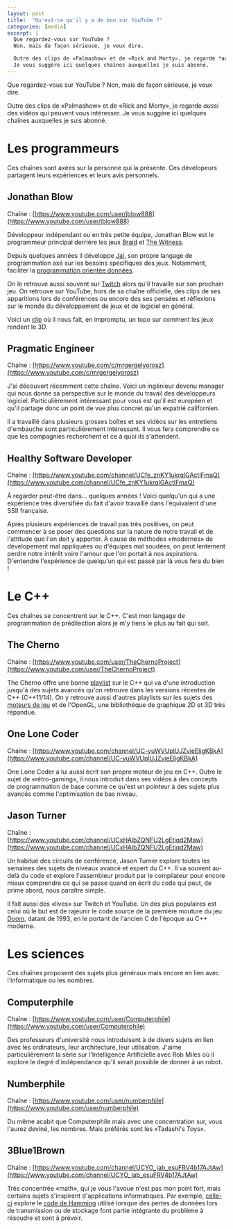 ```yaml
---
layout: post
title:  "Qu'est-ce qu'il y a de bon sur YouTube ?"
categories: [media]
excerpt: |
  Que regardez-vous sur YouTube ?
  Non, mais de façon sérieuse, je veux dire.

  Outre des clips de «Palmashow» et de «Rick and Morty», je regarde *aussi* des vidéos qui peuvent vous intéresser.
  Je vous suggère ici quelques chaînes auxquelles je suis abonné.
---
```


Que regardez-vous sur YouTube ?
Non, mais de façon sérieuse, je veux dire.

Outre des clips de «Palmashow» et de «Rick and Morty», je regarde *aussi* des vidéos qui peuvent vous intéresser.
Je vous suggère ici quelques chaînes auxquelles je suis abonné.

# Les programmeurs

Ces chaînes sont axées sur la personne qui la présente.
Ces dévelopeurs partagent leurs expériences et leurs avis personnels.

## Jonathan Blow

Chaîne : [https://www.youtube.com/user/jblow888](https://www.youtube.com/user/jblow888)

Développeur indépendant ou en très petite équipe, Jonathan Blow est le programmeur principal derrière les jeux [Braid](https://www.gog.com/game/braid) et [The Witness](https://store.steampowered.com/app/210970/The_Witness/).

Depuis quelques années il développe [Jai](https://github.com/BSVino/JaiPrimer/blob/master/JaiPrimer.md), son propre langage de programmation axé sur les besoins spécifiques des jeux.
Notamment, faciliter la [programmation orientée données](https://en.wikipedia.org/wiki/Data-oriented_design).

On le retrouve aussi souvent sur [Twitch](https://www.twitch.tv/j_blow) alors qu'il travaille sur son prochain jeu.
On retrouve sur YouTube, hors de sa chaîne officielle, des clips de ses apparitions lors de conférences ou encore des ses pensées et réflexions sur le monde du développement de jeux et de logiciel en général.

Voici un [clip](https://www.youtube.com/watch?v=bGe-d09Nc_M) où il nous fait, en impromptu, un topo sur comment les jeux rendent le 3D.

## Pragmatic Engineer

Chaîne : [https://www.youtube.com/c/mrgergelyorosz](https://www.youtube.com/c/mrgergelyorosz)

J'ai découvert récemment cette chaîne.
Voici un ingénieur devenu manager qui nous donne sa perspective sur le monde du travail des développeurs logiciel.
Particulièrement intéressant pour vous est qu'il est européen et qu'il partage donc un point de vue plus concret qu'un expatrié californien.

Il a travaillé dans plusieurs grosses boîtes et ses vidéos sur les entretiens d'embauche sont particulièrement intéressant.
Il vous fera comprendre ce que les compagnies recherchent et ce à quoi ils s'attendent.

## Healthy Software Developer

Chaîne : [https://www.youtube.com/channel/UCfe_znKY1ukrqlGActlFmaQ](https://www.youtube.com/channel/UCfe_znKY1ukrqlGActlFmaQ)

À regarder peut-être dans... quelques années !
Voici quelqu'un qui a une expérience très diversifiée du fait d'avoir travaillé dans l'équivalent d'une SSII française.

Après plusieurs expériences de travail pas très positives, on peut commencer à se poser des questions sur la nature de notre travail et de l'attitude que l'on doit y apporter.
À cause de méthodes «modernes» de dévelopement mal appliquées ou d'équipes mal soudées, on peut lentement perdre notre intérêt voire l'amour que l'on portait à nos aspirations.
D'entendre l'expérience de quelqu'un qui est passé par là vous fera du bien !

# Le C++

Ces chaînes se concentrent sur le C++.
C'est mon langage de programmation de prédilection alors je m'y tiens le plus au fait qui soit.

## The Cherno

Chaîne : [https://www.youtube.com/user/TheChernoProject](https://www.youtube.com/user/TheChernoProject)

The Cherno offre une bonne [playlist](https://www.youtube.com/playlist?list=PLlrATfBNZ98dudnM48yfGUldqGD0S4FFb) sur le C++ qui va d'une introduction jusqu'à des sujets avancés qu'on retrouve dans les versions récentes de C++ (C++11/14).
On y retrouve aussi d'autres playlists sur les sujets des [moteurs de jeu](https://fr.wikipedia.org/wiki/Moteur_de_jeu) et de l'OpenGL, une bibliothèque de graphique 2D et 3D très répandue. 

## One Lone Coder

Chaîne : [https://www.youtube.com/channel/UC-yuWVUplUJZvieEligKBkA](https://www.youtube.com/channel/UC-yuWVUplUJZvieEligKBkA)

One Lone Coder a lui aussi écrit son propre moteur de jeu en C++.
Outre le sujet de «rétro-gaming», il nous introduit dans ses vidéos à des concepts de programmation de base comme ce qu'est un pointeur à des sujets plus avancés comme l'optimisation de bas niveau.

## Jason Turner

Chaîne : [https://www.youtube.com/channel/UCxHAlbZQNFU2LgEtiqd2Maw](https://www.youtube.com/channel/UCxHAlbZQNFU2LgEtiqd2Maw)

Un habitué des circuits de conférence, Jason Turner explore toutes les semaines des sujets de niveaux avancé et expert du C++.
Il va souvent au-delà du code et explore l'assembleur produit par le compilateur pour encore mieux comprendre ce qui se passe quand on écrit du code qui peut, de prime abord, nous paraître simple.

Il fait aussi des «lives» sur Twitch et YouTube.
Un des plus populaires est celui où le but est de rajeunir le code source de la première mouture du jeu [Doom](https://en.wikipedia.org/wiki/Doom_(franchise)), datant de 1993, en le portant de l'ancien C de l'époque au C++ moderne.

# Les sciences

Ces chaînes proposent des sujets plus généraux mais encore en lien avec l'informatique ou les nombres.

## Computerphile

Chaîne : [https://www.youtube.com/user/Computerphile](https://www.youtube.com/user/Computerphile)

Des professeurs d'université nous introduisent à de divers sujets en lien avec les ordinateurs, leur architecture, leur utilisation.
J'aime particulièrement la série sur l'Intelligence Artificielle avec Rob Miles où il explore le degré d'indépendance qu'il serait possible de donner à un robot.

## Numberphile

Chaîne : [https://www.youtube.com/user/numberphile](https://www.youtube.com/user/numberphile)

Du même acabit que Computerphile mais avec une concentration sur, vous l'aurez deviné, les nombres.
Mais préférés sont les «Tadashi's Toys».

## 3Blue1Brown

Chaîne : [https://www.youtube.com/channel/UCYO_jab_esuFRV4b17AJtAw](https://www.youtube.com/channel/UCYO_jab_esuFRV4b17AJtAw)

Très concentrée «math», qui je vous l'avoue n'est pas mon point fort, mais certains sujets s'inspirent d'applications informatiques.
Par exemple, [celle-ci](https://www.youtube.com/watch?v=X8jsijhllIA) explore le [code de Hamming](https://fr.wikipedia.org/wiki/Code_de_Hamming) utilisé lorsque des pertes de données lors de transmission ou de stockage font partie intégrante du problème à résoudre et sont à prévoir.